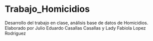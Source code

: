 # Trabajo_Homicidios
Desarrollo del trabajo en clase, análisis base de datos de Homicidios. 
Elaborado por Julio Eduardo Casallas Casallas y Lady Fabiola Lopez Rodriguez

